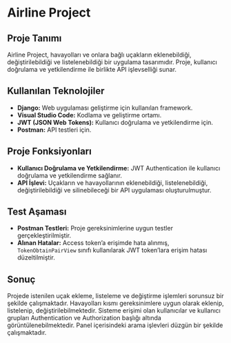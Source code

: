 # Airline Project

## Proje Tanımı
Airline Project, havayolları ve onlara bağlı uçakların eklenebildiği, değiştirilebildiği ve listelenebildiği bir uygulama tasarımıdır. Proje, kullanıcı doğrulama ve yetkilendirme ile birlikte API işlevselliği sunar.

## Kullanılan Teknolojiler
- **Django:** Web uygulaması geliştirme için kullanılan framework.
- **Visual Studio Code:** Kodlama ve geliştirme ortamı.
- **JWT (JSON Web Tokens):** Kullanıcı doğrulama ve yetkilendirme için.
- **Postman:** API testleri için.

## Proje Fonksiyonları
- **Kullanıcı Doğrulama ve Yetkilendirme:** JWT Authentication ile kullanıcı doğrulama ve yetkilendirme sağlanır.
- **API İşlevi:** Uçakların ve havayollarının eklenebildiği, listelenebildiği, değiştirilebildiği ve silinebileceği bir API uygulaması oluşturulmuştur.

## Test Aşaması
- **Postman Testleri:** Proje gereksinimlerine uygun testler gerçekleştirilmiştir.
- **Alınan Hatalar:** Access token’a erişimde hata alınmış, `TokenObtainPairView` sınıfı kullanılarak JWT token’lara erişim hatası düzeltilmiştir.

## Sonuç
Projede istenilen uçak ekleme, listeleme ve değiştirme işlemleri sorunsuz bir şekilde çalışmaktadır. Havayolları kısmı gereksinimlere uygun olarak eklenip, listelenip, değiştirilebilmektedir. Sisteme erişimi olan kullanıcılar ve kullanıcı grupları Authentication ve Authorization başlığı altında görüntülenebilmektedir. Panel içerisindeki arama işlevleri düzgün bir şekilde çalışmaktadır.


